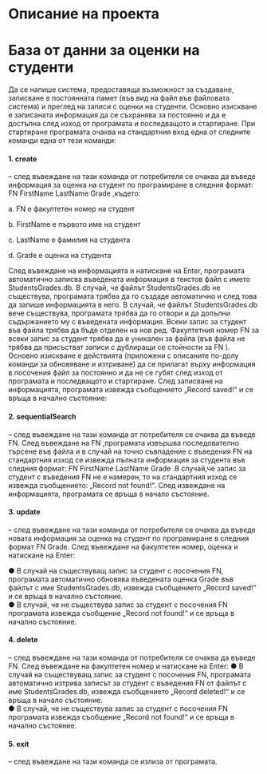# Описание на проекта
# База от данни за оценки на студенти


Да се напише система, предоставяща възможност за създаване, записване в постоянната памет (във вид на файл във файловата система) и преглед на записи с оценки на студенти. Основно изискване е записаната информация да се съхранява за постоянно и да е достъпна след изход от програмата и            последващото и стартиране. 
При стартиране програмата очаква на стандартния вход една от следните команди една от тези команди: 
#### 1. create 
– след въвеждане  на тази команда от потребителя се очаква да въведе информация за оценка на студент по програмиране в следния формат: FN FirstName LastName Grade ,където: 

a. FN  е факултетен номер на студент 

b. FirstName е първото име на студент

c. LastName е фамилия на студента

d. Grade е оценка на студента

След въвеждане на информацията и натискане на Enter, програмата автоматично записва въведената информация в текстов файл с името StudentsGrades.db. В случай, че файлът StudentsGrades.db не съществува, програмата трябва да го създаде автоматично и след това да запише информацията в него. 
В случай, че файлът StudentsGrades.db вече съществува, програмата трябва да го отвори и да допълни съдържанието му с въведената информация. Всеки запис за студент във файла трябва да бъде отделен на нов ред. Факултетния номер FN
 за всеки запис за студент трябва да е уникален за файла (във файла не трябва да присъстват записи с дублиращи се стойности за FN ). Основно изискване е действията (приложени с описаните по-долу команди за обновяване и изтриване) да се прилагат върху информация в посочения файл за постоянно и да не се губят след изход от програмата и последващото и стартиране. 
 След записване на информацията, програмата извежда съобщението „Record saved!“ и се връща в начално състояние: 

#### 2. sequentialSearch 
– след въвеждане на тази команда от потребителя се очаква да въведе FN. След въвеждане на FN ,програмата извършва последователно търсене във файла и в случай на точно съвпадение с въведения FN на стандартния изход се извежда пълната информация за студента във следния формат: FN FirstName LastName Grade .В случай,че запис за студент с въведения FN не е намерен, то на стандартния изход се извежда съобщението: „Record not found!“. След извеждане на информацията, програмата се връща в начало състояние. 

#### 3. update 
– след въвеждане на тази команда от потребителя се очаква да въведе новата информация за оценка на студент по програмиране в следния формат FN Grade. След въвеждане на факултетен номер, оценка и натискане на Enter: 
   
   ● В случай на съществуващ запис за студент с посочения FN, програмата автоматично обновява въведената оценка Grade във файлът с име StudentsGrades.db, извежда съобщението „Record saved!“ и се връща в начално състояние.   
   ● В случай, че не съществува запис за студент с посочения FN програмата извежда съобщение „Record not found!“ и се връща в начално състояние.  
 
 #### 4. delete 
 – след въвеждане на тази команда от потребителя се очаква да въведе FN. След въвеждане на факултетен номер и натискане на Enter:
    ● В случай на съществуващ запис за студент с посочения FN, програмата автоматично изтрива записът за студент с въведения FN от файлът с име StudentsGrades.db, извежда съобщението „Record deleted!“ и се връща в начало състояние.  
    ● В случай, че не съществува запис за студент с посочения FN програмата извежда съобщение „Record not found!“ и се връща в начално състояние.   

#### 5. exit 
– след въвеждане на тази команда се излиза от програмата. 
 


 
 
